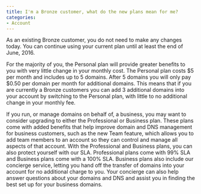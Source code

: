 ```yaml
---
title: I'm a Bronze customer, what do the new plans mean for me?
categories:
- Account
---
```


As an existing Bronze customer, you do not need to make any changes today. You can continue using your current plan until at least the end of June, 2016.

For the majority of you, the Personal plan will provide greater benefits to you with very little change in your monthly cost. The Personal plan costs $5 per month and includes up to 5 domains. After 5 domains you will only pay $0.50 per domain per month for additional domains. This means that if you are currently a Bronze customers you can add 3 additional domains into your account by switching to the Personal plan, with little to no additional change in your monthly fee.

If you run, or manage domains on behalf of, a business, you may want to consider upgrading to either the Professional or Business plan. These plans come with added benefits that help improve domain and DNS management for business customers, such as the new Team feature, which allows you to add team members to an account so they can control and manage all aspects of that account. With the Professional and Business plans, you can also protect yourself with our SLA. Professional plans come with 99% SLA and Business plans come with a 100% SLA. Business plans also include our concierge service, letting you hand off the transfer of domains into your account for no additional charge to you. Your concierge can also help answer questions about your domains and DNS and assist you in finding the best set up for your business domains.
